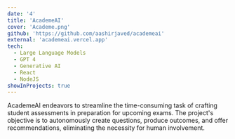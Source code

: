 ```yaml
---
date: '4'
title: 'AcademeAI'
cover: 'Academe.png'
github: 'https://github.com/aashirjaved/academeai'
external: 'academeai.vercel.app'
tech:
  - Large Language Models
  - GPT 4
  - Generative AI
  - React
  - NodeJS
showInProjects: true
---
```


AcademeAI endeavors to streamline the time-consuming task of crafting student assessments in preparation for upcoming exams. The project's objective is to autonomously create questions, produce outcomes, and offer recommendations, eliminating the necessity for human involvement.